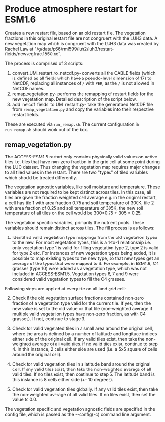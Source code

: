 # Produce atmosphere restart for ESM1.6

Creates a new restart file, based on an old restart file. The vegetation fractions in this original restart file are not congruent with the LUH3 data. A new vegetation map which is congruent with the LUH3 data was created by Rachel Law at "/g/data/p66/rml599/luh2/luh3/restart-fields/newvegfrac.1850.nc".

The process is comprised of 3 scripts:

1. convert_UM_restart_to_netcdf.py- converts all the CABLE fields (which is defined as all fields which have a pseudo-level dimension of 17) to NetCDF, replacing all instances of ```/``` with ``` PER ```, as the ```/``` is not allowed in NetCDF names.
2. remap_vegetation.py- performs the remapping of restart fields for the new vegetation map. Detailed description of the script below.
3. add_netcdf_fields_to_UM_restart.py- take the generataed NetCDF file from ```remap_vegetation.py``` and copy the variables into their respective restart fields.

These are executed via ```run_remap.sh```. The current configuration in ```run_remap.sh``` should work out of the box.
## remap_vegetation.py

The ACCESS-ESM1.5 restart only contains physically valid values on active tiles i.e. tiles that have non-zero fraction in the grid cell at some point during the LUC dataset. Thus changing the vegetation map requires major changes to all tiled values in the restart. There are two "types" of tiled variables which should be treated differently.

The vegetation agnostic variables, like soil moisture and temperature. These variables are not required to be kept distinct across tiles. In this case, all tiles are given the fraction weighted cell average e.g. in the original restart, a cell has tile 1 with area fraction 0.75 and soil temperature of 300K, tile 2 with area fraction of 0.25 and soil temperature of 305K, the new soil temperature of all tiles on the cell would be 300*0.75 + 305 * 0.25. 

The vegetation specific variables, primarily the nutrient pools. These variables should remain distinct across tiles. The fill process is as follows:

1. Identified valid vegetation type mappings from the old vegetation types to the new. For most vegetation types, this is a 1-to-1 relationship i.e. only vegetation type 1 is valid for filling vegetation type 2, type 2 is valid for type 2 etc. For instances of new vegetation types being added, it is possible to map existing types to the new type, so that new types get an average of the types that were mapped to it. For example, in ESM1.6, C4 grasses (type 10) were added as a vegetation type, which was not included in ACCESS-ESM1.5. Vegetation types 6, 7 and 9 were considered valid vegetation types to fill the C4 grasses.

Following steps are applied at every tile on all land grid cell:

2. Check if the old vegetation surface fractions contained non-zero fraction of a vegetation type valid for the current tile. If yes, then the new value is set to the old value on that tile (non-weighted average if multiple valid vegetation types have non-zero fraction, as with C4 grasses). If not, continue to stage 3.

3. Check for valid vegetated tiles in a small area around the original cell, where the area is defined by a number of latitude and longitude indices either side of the original cell. If any valid tiles exist, then take the non-weighted average of all valid tiles. If no valid tiles exist, continue to step 4. In this instance, 2 cells either side are used (i.e. a 5x5 square of cells around the original cell).

4. Check for valid vegetation tiles in a latitude band around the original cell. If any valid tiles exist, then take the non-weighted average of all valid tiles. If no tiles exist, then continue to step 5. The latitude band is this instance is 8 cells either side (+- 10 degrees).

5. Check for valid vegetation tiles globally. If any valid tiles exist, then take the non-weighted average of all valid tiles. If no tiles exist, then set the value to 0.0.

The vegetation specific and vegetation agnostic fields are specified in the config file, which is passed as the --config(-c) command line argument.
